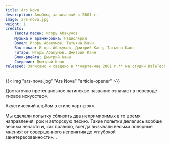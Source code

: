 ```yaml
---
title: Ars Nova
description: Альбом, записанный в 2001 г.
image: ars-nova.jpg
weight: 1
credits:
    Тексты песен: Игорь Абакумов
    Музыка и аранжировка: Радиолярия
    Вокал: Игорь Абакумов, Татьяна Канн
    Бэк-вокал: Игорь Абакумов, Дмитрий Канн, Татьяна Канн
    Гитары: Игорь Абакумов, Дмитрий Канн
    Блок-флейта: Дмитрий Канн
    Сведение: Дмитрий Канн
released: Записано и сведено в **марте-мае 2001 г.** на студии DaleTech Records (Тюмень). Альбом никогда не издавался официально.
---
```


{{< img "ars-nova.jpg" "Ars Nova" "article-opener" >}}

Достаточно претенциозное латинское название означает в переводе «новое искусство».

Акустический альбом в стиле «арт-рок».

Мы сделали попытку сблизить два непримиримых в то время направления: рок и авторскую песню. Такие попытки делались вообще весьма нечасто и, как правило, всегда вызывали весьма полярные мнения: от совершенного неприятия до «глубокой заинтересованности»…
